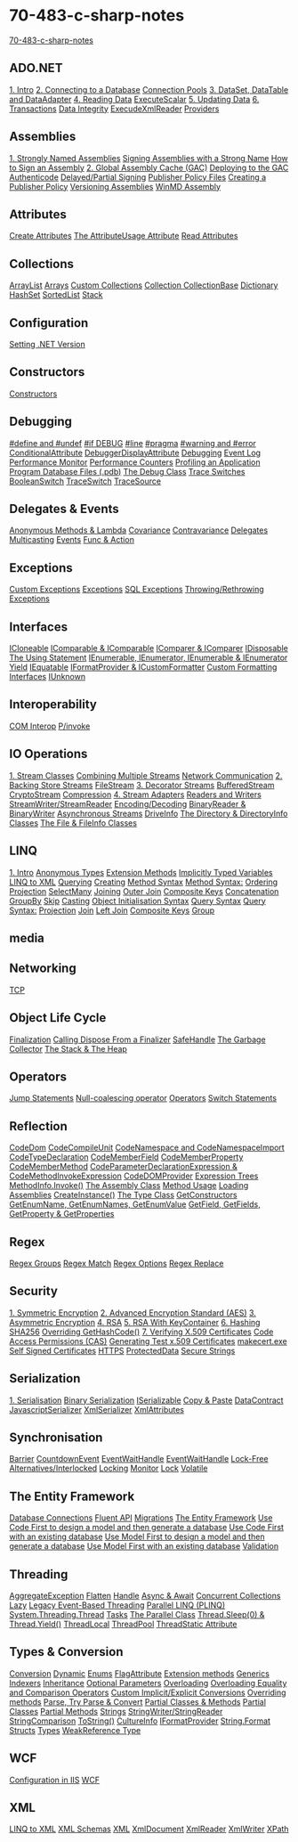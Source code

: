# 70-483-c-sharp-notes

[70-483-c-sharp-notes](readme.md#70483csharpnotes)

## ADO.NET

[1\. Intro](ADO.NET/1.%20Intro.md#1-intro)[2\. Connecting to a Database](ADO.NET/2.%20Connecting%20to%20a%20Database.md#2-connecting-to-a-database)[Connection Pools](ADO.NET/2.%20Connecting%20to%20a%20Database.md#connection-pools)[3\. DataSet, DataTable and DataAdapter](ADO.NET/3.%20DataSet%20DataTable%20and%20DataAdapter.md#3-dataset-datatable-and-dataadapter)[4\. Reading Data](ADO.NET/4.%20Reading%20Data.md#4-reading-data)[ExecuteScalar](ADO.NET/4.%20Reading%20Data.md#executescalar)[5\. Updating Data](ADO.NET/5.%20Updating%20Data.md#5-updating-data)[6\. Transactions](ADO.NET/6.%20Transactions.md#6-transactions)[Data Integrity](ADO.NET/Data%20Integrity.md#data-integrity)[ExecudeXmlReader](ADO.NET/ExecudeXmlReader.md#execudexmlreader)[Providers](ADO.NET/Providers.md#providers)

## Assemblies

[1\. Strongly Named Assemblies](Assemblies/1.%20Strongly%20Named%20Assemblies.md#1-strongly-named-assemblies)[Signing Assemblies with a Strong Name](Assemblies/1.%20Strongly%20Named%20Assemblies.md#signing-assemblies-with-a-strong-name)[How to Sign an Assembly](Assemblies/1.%20Strongly%20Named%20Assemblies.md#how-to-sign-an-assembly)[2\. Global Assembly Cache (GAC)](Assemblies/2.%20Global%20Assembly%20Cache%20GAC.md#2-global-assembly-cache-gac)[Deploying to the GAC](Assemblies/2.%20Global%20Assembly%20Cache%20GAC.md#deploying-to-the-gac)[Authenticode](Assemblies/Authenticode.md#authenticode)[Delayed/Partial Signing](Assemblies/DelayedPartial%20Signing.md#delayedpartial-signing)[Publisher Policy Files](Assemblies/Publisher%20Policy%20Files.md#publisher-policy-files)[Creating a Publisher Policy](Assemblies/Publisher%20Policy%20Files.md#creating-a-publisher-policy)[Versioning Assemblies](Assemblies/Versioning%20Assemblies.md#versioning-assemblies)[WinMD Assembly](Assemblies/WinMD%20Assembly.md#winmd-assembly)

## Attributes

[Create Attributes](Attributes/Create%20Attributes.md#create-attributes)[The AttributeUsage Attribute](Attributes/Create%20Attributes.md#the-attributeusage-attribute)[Read Attributes](Attributes/Read%20Attributes.md#read-attributes)

## Collections

[ArrayList](Collections/ArrayList.md#arraylist)[Arrays](Collections/Arrays.md#arrays)[Custom Collections](Collections/Custom%20Collections.md#custom-collections)[Collection <T>](Collections/Custom%20Collections.md#collection-t)[CollectionBase](Collections/Custom%20Collections.md#collectionbase)[Dictionary<T>](Collections/Dictionary-T.md#dictionaryt)[HashSet](Collections/HashSet.md#hashset)[SortedList](Collections/SortedList.md#sortedlist)[Stack](Collections/Stack.md#stack)

## Configuration

[Setting .NET Version](Configuration/Setting%20.NET%20Version.md#setting-net-version)

## Constructors

[Constructors](Constructors/Constructors.md#constructors)

## Debugging

[#define and #undef](Debugging/%23define%20and%20%23undef.md#define-and-undef)[#if DEBUG](Debugging/%23if%20DEBUG.md#if-debug)[#line](Debugging/%23line.md#line)[#pragma](Debugging/%23pragma.md#pragma)[#warning and #error](Debugging/%23warning%20and%20%23error.md#warning-and-error)[ConditionalAttribute](Debugging/ConditionalAttribute.md#conditionalattribute)[DebuggerDisplayAttribute](Debugging/DebuggerDisplayAttribute.md#debuggerdisplayattribute)[Debugging](Debugging/Debugging.md#debugging)[Event Log](Debugging/Event%20Log.md#event-log)[Performance Monitor](Debugging/Performance%20Monitor.md#performance-monitor)[Performance Counters](Debugging/Performance%20Monitor.md#performance-counters)[Profiling an Application](Debugging/Profiling%20an%20Application.md#profiling-an-application)[Program Database Files (.pdb)](Debugging/Program%20Database%20Files%20.pdb.md#program-database-files-pdb)[The Debug Class](Debugging/The%20Debug%20Class.md#the-debug-class)[Trace Switches](Debugging/Trace%20Switches.md#trace-switches)[BooleanSwitch](Debugging/Trace%20Switches.md#booleanswitch)[TraceSwitch](Debugging/Trace%20Switches.md#traceswitch)[TraceSource](Debugging/TraceSource.md#tracesource)

## Delegates & Events

[Anonymous Methods & Lambda](Delegates%20%26%20Events/Anonymous%20Methods%20%26%20Lambda.md#anonymous-methods-lambda)[Covariance](Delegates%20%26%20Events/Covariance%20%26%20Contravariance.md#covariance)[Contravariance](Delegates%20%26%20Events/Covariance%20%26%20Contravariance.md#contravariance)[Delegates](Delegates%20%26%20Events/Delegates.md#delegates)[Multicasting](Delegates%20%26%20Events/Delegates.md#multicasting)[Events](Delegates%20%26%20Events/Events.md#events)[Func & Action](Delegates%20%26%20Events/Func%20%26%20Action.md#func-action)

## Exceptions

[Custom Exceptions](Exceptions/Custom%20Exceptions.md#custom-exceptions)[Exceptions](Exceptions/Exceptions.md#exceptions)[SQL Exceptions](Exceptions/SQL%20Exceptions.md#sql-exceptions)[Throwing/Rethrowing Exceptions](Exceptions/Throwing%20%26%20Rethrowing%20Exceptions.md#throwingrethrowing-exceptions)

## Interfaces

[ICloneable](Interfaces/ICloneable.md#icloneable)[IComparable & IComparable<T>](Interfaces/IComparable%20%26%20IComparable-T.md#icomparable-icomparablet)[IComparer & IComparer<T>](Interfaces/IComparer%20%26%20IComparer-T.md#icomparer-icomparert)[IDisposable](Interfaces/IDisposable.md#idisposable)[The Using Statement](Interfaces/IDisposable.md#the-using-statement)[IEnumerable, IEnumerator, IEnumerable<T> & IEnumerator<T>](Interfaces/IEnumerable%2C%20IEnumerator%2C%20IEnumerable-T%20%26%20IEnumerator-T.md#ienumerable-ienumerator-ienumerablet-ienumeratort)[Yield](Interfaces/IEnumerable%2C%20IEnumerator%2C%20IEnumerable-T%20%26%20IEnumerator-T.md#yield)[IEquatable](Interfaces/IEquatable.md#iequatable)[IFormatProvider & ICustomFormatter](Interfaces/IFormatProvider%20%26%20ICustomFormatter.md#iformatprovider-icustomformatter)[Custom Formatting](Interfaces/IFormatProvider%20%26%20ICustomFormatter.md#custom-formatting)[Interfaces](Interfaces/Interfaces.md#interfaces)[IUnknown](Interfaces/IUnknown.md#iunknown)

## Interoperability

[COM Interop](Interoperability/COM%20Interop.md#com-interop)[P/invoke](Interoperability/P%20invoke.md#pinvoke)

## IO Operations

[1\. Stream Classes](IO%20Operations/1.%20Stream%20Classes.md#1-stream-classes)[Combining Multiple Streams](IO%20Operations/1.%20Stream%20Classes.md#combining-multiple-streams)[Network Communication](IO%20Operations/1.%20Stream%20Classes.md#network-communication)[2\. Backing Store Streams](IO%20Operations/2.%20Backing%20Store%20Streams.md#2-backing-store-streams)[FileStream](IO%20Operations/2.%20Backing%20Store%20Streams.md#filestream)[3\. Decorator Streams](IO%20Operations/3.%20Decorator%20Streams.md#3-decorator-streams)[BufferedStream](IO%20Operations/3.%20Decorator%20Streams.md#bufferedstream)[CryptoStream](IO%20Operations/3.%20Decorator%20Streams.md#cryptostream)[Compression](IO%20Operations/3.%20Decorator%20Streams.md#compression)[4\. Stream Adapters](IO%20Operations/4.%20Stream%20Adapters.md#4-stream-adapters)[Readers and Writers](IO%20Operations/4.%20Stream%20Adapters.md#readers-and-writers)[StreamWriter/StreamReader](IO%20Operations/4.%20Stream%20Adapters.md#streamwriterstreamreader)[Encoding/Decoding](IO%20Operations/4.%20Stream%20Adapters.md#encodingdecoding)[BinaryReader & BinaryWriter](IO%20Operations/4.%20Stream%20Adapters.md#binaryreader-binarywriter)[Asynchronous Streams](IO%20Operations/Asynchronous%20Streams.md#asynchronous-streams)[DriveInfo](IO%20Operations/DriveInfo.md#driveinfo)[The Directory & DirectoryInfo Classes](IO%20Operations/The%20Directory%20%26%20DirectoryInfo%20Classes.md#the-directory-directoryinfo-classes)[The File & FileInfo Classes](IO%20Operations/The%20File%20%26%20FileInfo%20Classes.md#the-file-fileinfo-classes)

## LINQ

[1\. Intro](LINQ/1.%20Intro.md#1-intro)[Anonymous Types](LINQ/Anonymous%20Types.md#anonymous-types)[Extension Methods](LINQ/Extension%20Methods.md#extension-methods)[Implicitly Typed Variables](LINQ/Implicitly%20Typed%20Variables.md#implicitly-typed-variables)[LINQ to XML](LINQ/LINQ%20to%20XML.md#linq-to-xml)[Querying](LINQ/LINQ%20to%20XML.md#querying)[Creating](LINQ/LINQ%20to%20XML.md#creating)[Method Syntax](LINQ/Method%20Syntax.md#method-syntax)[Method Syntax:](LINQ/Method%20Syntax.md#method-syntax)[Ordering](LINQ/Method%20Syntax.md#ordering)[Projection](LINQ/Method%20Syntax.md#projection)[SelectMany](LINQ/Method%20Syntax.md#selectmany)[Joining](LINQ/Method%20Syntax.md#joining)[Outer Join](LINQ/Method%20Syntax.md#outer-join)[Composite Keys](LINQ/Method%20Syntax.md#composite-keys)[Concatenation](LINQ/Method%20Syntax.md#concatenation)[GroupBy](LINQ/Method%20Syntax.md#groupby)[Skip](LINQ/Method%20Syntax.md#skip)[Casting](LINQ/Method%20Syntax.md#casting)[Object Initialisation Syntax](LINQ/Object%20Initialisation%20Syntax.md#object-initialisation-syntax)[Query Syntax](LINQ/Query%20Syntax.md#query-syntax)[Query Syntax:](LINQ/Query%20Syntax.md#query-syntax)[Projection](LINQ/Query%20Syntax.md#projection)[Join](LINQ/Query%20Syntax.md#join)[Left Join](LINQ/Query%20Syntax.md#left-join)[Composite Keys](LINQ/Query%20Syntax.md#composite-keys)[Group](LINQ/Query%20Syntax.md#group)

## media



## Networking

[TCP](Networking/TCP.md#tcp)

## Object Life Cycle

[Finalization](Object%20Life%20Cycle/Finalization.md#finalization)[Calling Dispose From a Finalizer](Object%20Life%20Cycle/Finalization.md#calling-dispose-from-a-finalizer)[SafeHandle](Object%20Life%20Cycle/SafeHandle.md#safehandle)[The Garbage Collector](Object%20Life%20Cycle/The%20Garbage%20Collector.md#the-garbage-collector)[The Stack & The Heap](Object%20Life%20Cycle/The%20Stack%20%26%20The%20Heap.md#the-stack-the-heap)

## Operators

[Jump Statements](Operators/Jump%20Statements.md#jump-statements)[Null-coalescing operator](Operators/Null-coalescing%20operator.md#nullcoalescing-operator)[Operators](Operators/Operators.md#operators)[Switch Statements](Operators/Switch%20Statements.md#switch-statements)

## Reflection

[CodeDom](Reflection/CodeDom.md#codedom)[CodeCompileUnit](Reflection/CodeDom.md#codecompileunit)[CodeNamespace and CodeNamespaceImport](Reflection/CodeDom.md#codenamespace-and-codenamespaceimport)[CodeTypeDeclaration](Reflection/CodeDom.md#codetypedeclaration)[CodeMemberField](Reflection/CodeDom.md#codememberfield)[CodeMemberProperty](Reflection/CodeDom.md#codememberproperty)[CodeMemberMethod](Reflection/CodeDom.md#codemembermethod)[CodeParameterDeclarationExpression & CodeMethodInvokeExpression](Reflection/CodeDom.md#codeparameterdeclarationexpression-codemethodinvokeexpression)[CodeDOMProvider](Reflection/CodeDom.md#codedomprovider)[Expression Trees](Reflection/Expression%20Trees.md#expression-trees)[MethodInfo.Invoke()](Reflection/MethodInfo.Invoke.md#methodinfoinvoke)[The Assembly Class](Reflection/The%20Assembly%20Class.md#the-assembly-class)[Method Usage](Reflection/The%20Assembly%20Class.md#method-usage)[Loading Assemblies](Reflection/The%20Assembly%20Class.md#loading-assemblies)[CreateInstance()](Reflection/The%20Assembly%20Class.md#createinstance)[The Type Class](Reflection/The%20Type%20Class.md#the-type-class)[GetConstructors](Reflection/The%20Type%20Class.md#getconstructors)[GetEnumName, GetEnumNames, GetEnumValue](Reflection/The%20Type%20Class.md#getenumname-getenumnames-getenumvalue)[GetField, GetFields, GetProperty & GetProperties](Reflection/The%20Type%20Class.md#getfield-getfields-getproperty-getproperties)

## Regex

[Regex Groups](Regex/Regex%20Groups.md#regex-groups)[Regex Match](Regex/Regex%20Match.md#regex-match)[Regex Options](Regex/Regex%20Options.md#regex-options)[Regex Replace](Regex/Regex%20Replace.md#regex-replace)

## Security

[1\. Symmetric Encryption](Security/1.%20Symmetric%20Encryption.md#1-symmetric-encryption)[2\. Advanced Encryption Standard (AES)](Security/2.%20Advanced%20Encryption%20Standard%20%28AES%29.md#2-advanced-encryption-standard-aes)[3\. Asymmetric Encryption](Security/3.%20Asymmetric%20Encryption.md#3-asymmetric-encryption)[4\. RSA](Security/4.%20RSA.md#4-rsa)[5\. RSA With KeyContainer](Security/5.%20RSA%20With%20KeyContainer.md#5-rsa-with-keycontainer)[6\. Hashing](Security/6.%20Hashing.md#6-hashing)[SHA256](Security/6.%20Hashing.md#sha256)[Overriding GetHashCode()](Security/6.%20Hashing.md#overriding-gethashcode)[7\. Verifying X.509 Certificates](Security/7.%20Verifying%20X.509%20Certificates.md#7-verifying-x509-certificates)[Code Access Permissions (CAS)](Security/Code%20Access%20Permissions%20%28CAS%29.md#code-access-permissions-cas)[Generating Test x.509 Certificates](Security/Generating%20Test%20x.509%20Certificates.md#generating-test-x509-certificates)[makecert.exe](Security/Generating%20Test%20x.509%20Certificates.md#makecertexe)[Self Signed Certificates](Security/Generating%20Test%20x.509%20Certificates.md#self-signed-certificates)[HTTPS](Security/HTTPS.md#https)[ProtectedData](Security/ProtectedData.md#protecteddata)[Secure Strings](Security/Secure%20Strings.md#secure-strings)

## Serialization

[1\. Serialisation](Serialization/1.%20Serialisation.md#1-serialisation)[Binary Serialization](Serialization/Binary%20Serialization.md#binary-serialization)[ISerializable](Serialization/Binary%20Serialization.md#iserializable)[Copy & Paste](Serialization/Copy%20%26%20Paste.md#copy-paste)[DataContract](Serialization/DataContract.md#datacontract)[JavascriptSerializer](Serialization/JavascriptSerializer.md#javascriptserializer)[XmlSerializer](Serialization/XmlSerializer.md#xmlserializer)[XmlAttributes](Serialization/XmlSerializer.md#xmlattributes)

## Synchronisation

[Barrier](Synchronisation/Barrier.md#barrier)[CountdownEvent](Synchronisation/CountdownEvent.md#countdownevent)[EventWaitHandle](Synchronisation/EventWaitHandle.md#eventwaithandle)[EventWaitHandle](Synchronisation/EventWaitHandle.md#eventwaithandle)[Lock-Free Alternatives/Interlocked](Synchronisation/Lock-Free%20Alternatives%20%26%20Interlocked.md#lockfree-alternativesinterlocked)[Locking](Synchronisation/Locking.md#locking)[Monitor](Synchronisation/Locking.md#monitor)[Lock](Synchronisation/Locking.md#lock)[Volatile](Synchronisation/Volatile.md#volatile)

## The Entity Framework

[Database Connections](The%20Entity%20Framework/Database%20Connections.md#database-connections)[Fluent API](The%20Entity%20Framework/Fluent%20API.md#fluent-api)[Migrations](The%20Entity%20Framework/Migrations.md#migrations)[The Entity Framework](The%20Entity%20Framework/The%20Entity%20Framework.md#the-entity-framework)[Use Code First to design a model and then generate a database](The%20Entity%20Framework/Use%20Code%20First%20to%20design%20a%20model%20and%20then%20generate%20a%20database.md#use-code-first-to-design-a-model-and-then-generate-a-database)[Use Code First with an existing database](The%20Entity%20Framework/Use%20Code%20First%20with%20an%20existing%20database.md#use-code-first-with-an-existing-database)[Use Model First to design a model and then generate a database](The%20Entity%20Framework/Use%20Model%20First%20to%20design%20a%20model%20and%20then%20generate%20a%20database.md#use-model-first-to-design-a-model-and-then-generate-a-database)[Use Model First with an existing database](The%20Entity%20Framework/Use%20Model%20First%20with%20an%20existing%20database.md#use-model-first-with-an-existing-database)[Validation](The%20Entity%20Framework/Validation.md#validation)

## Threading

[AggregateException](Threading/AggregateException.md#aggregateexception)[Flatten](Threading/AggregateException.md#flatten)[Handle](Threading/AggregateException.md#handle)[Async & Await](Threading/Async%20%26%20Await.md#async-await)[Concurrent Collections](Threading/Concurrent%20Collections.md#concurrent-collections)[Lazy<T>](Threading/Lazy-T.md#lazyt)[Legacy Event-Based Threading](Threading/Legacy%20Event-Based%20Threading.md#legacy-eventbased-threading)[Parallel LINQ (PLINQ)](Threading/Parallel%20LINQ%20%28PLINQ%29.md#parallel-linq-plinq)[System.Threading.Thread](Threading/System.Threading.Thread.md#systemthreadingthread)[Tasks](Threading/Tasks.md#tasks)[The Parallel Class](Threading/The%20Parallel%20Class.md#the-parallel-class)[Thread.Sleep(0) & Thread.Yield()](Threading/Thread.Sleep%280%29%20%26%20Thread.Yield%28%29.md#threadsleep0-threadyield)[ThreadLocal<T>](Threading/ThreadLocal-T.md#threadlocalt)[ThreadPool](Threading/ThreadPool.md#threadpool)[ThreadStatic Attribute](Threading/ThreadStatic%20Attribute.md#threadstatic-attribute)

## Types & Conversion

[Conversion](Types%20%26%20Conversion/Conversion.md#conversion)[Dynamic](Types%20%26%20Conversion/Dynamic.md#dynamic)[Enums](Types%20%26%20Conversion/Enums.md#enums)[FlagAttribute](Types%20%26%20Conversion/Enums.md#flagattribute)[Extension methods](Types%20%26%20Conversion/Extension%20methods.md#extension-methods)[Generics](Types%20%26%20Conversion/Generics.md#generics)[Indexers](Types%20%26%20Conversion/Indexers.md#indexers)[Inheritance](Types%20%26%20Conversion/Inheritance.md#inheritance)[Optional Parameters](Types%20%26%20Conversion/Optional%20Parameters.md#optional-parameters)[Overloading](Types%20%26%20Conversion/Overloading.md#overloading)[Overloading Equality and Comparison Operators](Types%20%26%20Conversion/Overloading.md#overloading-equality-and-comparison-operators)[Custom Implicit/Explicit Conversions](Types%20%26%20Conversion/Overloading.md#custom-implicitexplicit-conversions)[Overriding methods](Types%20%26%20Conversion/Overriding%20methods.md#overriding-methods)[Parse, Try Parse & Convert](Types%20%26%20Conversion/Parse%2C%20Try%20Parse%20%26%20Convert.md#parse-try-parse-convert)[Partial Classes & Methods](Types%20%26%20Conversion/Partial%20Classes%20%26%20Methods.md#partial-classes-methods)[Partial Classes](Types%20%26%20Conversion/Partial%20Classes%20%26%20Methods.md#partial-classes)[Partial Methods](Types%20%26%20Conversion/Partial%20Classes%20%26%20Methods.md#partial-methods)[Strings](Types%20%26%20Conversion/Strings.md#strings)[StringWriter/StringReader](Types%20%26%20Conversion/Strings.md#stringwriterstringreader)[StringComparison](Types%20%26%20Conversion/Strings.md#stringcomparison)[ToString()](Types%20%26%20Conversion/Strings.md#tostring)[CultureInfo](Types%20%26%20Conversion/Strings.md#cultureinfo)[IFormatProvider](Types%20%26%20Conversion/Strings.md#iformatprovider)[String.Format](Types%20%26%20Conversion/Strings.md#stringformat)[Structs](Types%20%26%20Conversion/Structs.md#structs)[Types](Types%20%26%20Conversion/Types.md#types)[WeakReference Type](Types%20%26%20Conversion/WeakReference%20Type.md#weakreference-type)

## WCF

[Configuration in IIS](WCF/Configuration%20in%20IIS.md#configuration-in-iis)[WCF](WCF/WCF.md#wcf)

## XML

[LINQ to XML](XML/LINQ%20to%20XML.md#linq-to-xml)[XML Schemas](XML/XML%20Schemas.md#xml-schemas)[XML](XML/XML.md#xml)[XmlDocument](XML/XmlDocument.md#xmldocument)[XmlReader](XML/XmlReader.md#xmlreader)[XmlWriter](XML/XmlWriter.md#xmlwriter)[XPath](XML/XPath.md#xpath)


